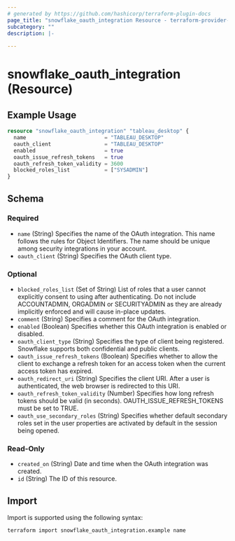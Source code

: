 ```yaml
---
# generated by https://github.com/hashicorp/terraform-plugin-docs
page_title: "snowflake_oauth_integration Resource - terraform-provider-snowflake"
subcategory: ""
description: |-
  
---
```


# snowflake_oauth_integration (Resource)



## Example Usage

```terraform
resource "snowflake_oauth_integration" "tableau_desktop" {
  name                         = "TABLEAU_DESKTOP"
  oauth_client                 = "TABLEAU_DESKTOP"
  enabled                      = true
  oauth_issue_refresh_tokens   = true
  oauth_refresh_token_validity = 3600
  blocked_roles_list           = ["SYSADMIN"]
}
```

<!-- schema generated by tfplugindocs -->
## Schema

### Required

- `name` (String) Specifies the name of the OAuth integration. This name follows the rules for Object Identifiers. The name should be unique among security integrations in your account.
- `oauth_client` (String) Specifies the OAuth client type.

### Optional

- `blocked_roles_list` (Set of String) List of roles that a user cannot explicitly consent to using after authenticating. Do not include ACCOUNTADMIN, ORGADMIN or SECURITYADMIN as they are already implicitly enforced and will cause in-place updates.
- `comment` (String) Specifies a comment for the OAuth integration.
- `enabled` (Boolean) Specifies whether this OAuth integration is enabled or disabled.
- `oauth_client_type` (String) Specifies the type of client being registered. Snowflake supports both confidential and public clients.
- `oauth_issue_refresh_tokens` (Boolean) Specifies whether to allow the client to exchange a refresh token for an access token when the current access token has expired.
- `oauth_redirect_uri` (String) Specifies the client URI. After a user is authenticated, the web browser is redirected to this URI.
- `oauth_refresh_token_validity` (Number) Specifies how long refresh tokens should be valid (in seconds). OAUTH_ISSUE_REFRESH_TOKENS must be set to TRUE.
- `oauth_use_secondary_roles` (String) Specifies whether default secondary roles set in the user properties are activated by default in the session being opened.

### Read-Only

- `created_on` (String) Date and time when the OAuth integration was created.
- `id` (String) The ID of this resource.

## Import

Import is supported using the following syntax:

```shell
terraform import snowflake_oauth_integration.example name
```
